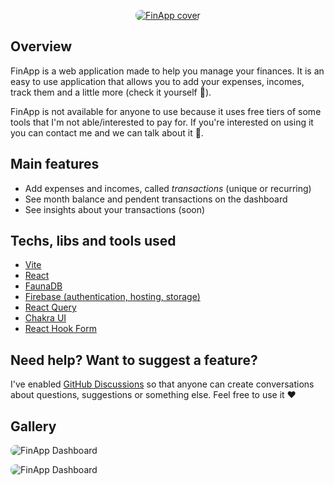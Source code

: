 <p align="center">
  <a href="https://finapp.live">
    <img src="https://firebasestorage.googleapis.com/v0/b/xshare-53fbe.appspot.com/o/assets%2Fog-image.jpg?alt=media&token=e485982c-1ad3-44f2-8c19-4c988ca194e3" style="border-radius: 8px" alt="FinApp cover" />
  </a>
</p>

## Overview

FinApp is a web application made to help you manage your finances. It is an easy to use application that allows you to add your expenses, incomes, track them and a little more (check it yourself 👀).

FinApp is not available for anyone to use because it uses free tiers of some tools that I'm not able/interested to pay for. If you're interested on using it you can contact me and we can talk about it 🙂.

## Main features

- Add expenses and incomes, called _transactions_ (unique or recurring)
- See month balance and pendent transactions on the dashboard
- See insights about your transactions (soon)

## Techs, libs and tools used

- [Vite](https://vitejs.dev/)
- [React](https://reactjs.org/)
- [FaunaDB](https://fauna.com/)
- [Firebase (authentication, hosting, storage)](https://firebase.google.com/)
- [React Query](https://tanstack.com/query/latest/)
- [Chakra UI](https://chakra-ui.com/)
- [React Hook Form](https://react-hook-form.com/)

## Need help? Want to suggest a feature?

I've enabled [GitHub Discussions](https://github.com/RuanScherer/finapp/discussions) so that anyone can create conversations about questions, suggestions or something else. Feel free to use it ❤️

## Gallery

<p>
  <img src="https://firebasestorage.googleapis.com/v0/b/xshare-53fbe.appspot.com/o/assets%2Fdashboard-finapp.jpeg?alt=media&token=ef0357f3-4b9f-49c5-a7e8-dcdb7e9d5ed8" style="border-radius: 8px" alt="FinApp Dashboard" />
</p>

<p>
  <img src="https://firebasestorage.googleapis.com/v0/b/xshare-53fbe.appspot.com/o/assets%2Ftransactions-finapp.jpeg?alt=media&token=31b04be0-f3d2-46e3-b541-33608387bea6" style="border-radius: 8px" alt="FinApp Dashboard" />
</p>
